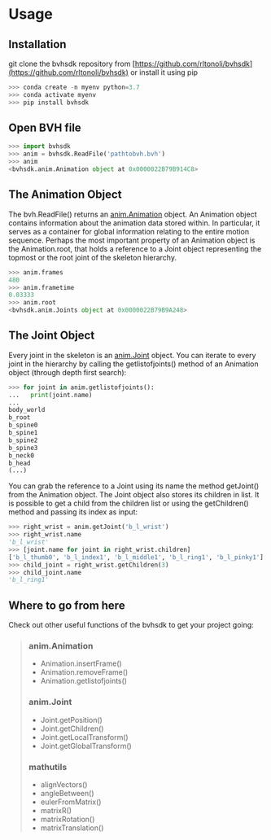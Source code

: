 # Usage

## Installation

git clone the bvhsdk repository from [https://github.com/rltonoli/bvhsdk](https://github.com/rltonoli/bvhsdk) or install it using pip

```python
>>> conda create -n myenv python=3.7
>>> conda activate myenv
>>> pip install bvhsdk
```

## Open BVH file

```python
>>> import bvhsdk
>>> anim = bvhsdk.ReadFile('pathtobvh.bvh')
>>> anim
<bvhsdk.anim.Animation object at 0x0000022B79B914C8>
```

## The Animation Object

The bvh.ReadFile() returns an [anim.Animation](#bvhsdk.anim.Animation) object. An Animation object contains information about the animation data stored within. In particular, it serves as a container for global information relating to the entire motion sequence. Perhaps the most important property of an Animation object is the Animation.root, that holds a reference to a Joint object representing the topmost or the root joint of the skeleton hierarchy.

```python
>>> anim.frames
480
>>> anim.frametime
0.03333
>>> anim.root
<bvhsdk.anim.Joints object at 0x0000022B79B9A248>
```


## The Joint Object

Every joint in the skeleton is an [anim.Joint](#bvhsdk.anim.Joint) object. You can iterate to every joint in the hierarchy by calling the getlistofjoints() method of an Animation object (through depth first search):

```python
>>> for joint in anim.getlistofjoints():
...   print(joint.name)
...
body_world
b_root
b_spine0
b_spine1
b_spine2
b_spine3
b_neck0
b_head
(...)
```

You can grab the reference to a Joint using its name the method getJoint() from the Animation object. The Joint object also stores its children in list. It is possible to get a child from the children list or using the getChildren() method and passing its index as input:

```python
>>> right_wrist = anim.getJoint('b_l_wrist')
>>> right_wrist.name
'b_l_wrist'
>>> [joint.name for joint in right_wrist.children]
['b_l_thumb0', 'b_l_index1', 'b_l_middle1', 'b_l_ring1', 'b_l_pinky1']
>>> child_joint = right_wrist.getChildren(3)
>>> child_joint.name
'b_l_ring1'
```

## Where to go from here

Check out other useful functions of the bvhsdk to get your project going:

> ### anim.Animation
>
> - Animation.insertFrame()
> - Animation.removeFrame()
> - Animation.getlistofjoints()
>
> ### anim.Joint
>
> - Joint.getPosition()
> - Joint.getChildren()
> - Joint.getLocalTransform()
> - Joint.getGlobalTransform()
>
> ### mathutils
>
> - alignVectors()
> - angleBetween()
> - eulerFromMatrix()
> - matrixR()
> - matrixRotation()
> - matrixTranslation()